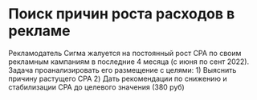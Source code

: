 # Поиск причин роста расходов в рекламе
Рекламодатель Сигма жалуется на постоянный рост CPA по своим рекламным кампаниям в последние 4 месяца (с июня по сент 2022). Задача проанализировать его размещение с целями: 1) Выяснить причину растущего CPA 2) Дать рекомендации по снижению и стабилизации CPA до целевого значения (380 руб)
